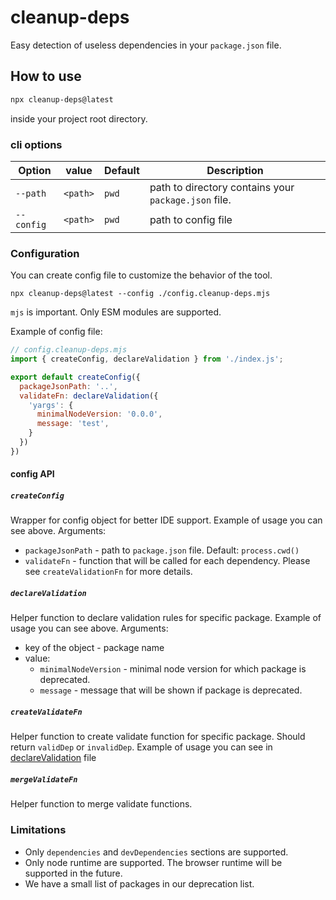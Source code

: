 # cleanup-deps

Easy detection of useless dependencies in your `package.json` file.

## How to use

```bash
npx cleanup-deps@latest
```
inside your project root directory.

### cli options

| Option         | value    | Default | Description                                          |
|----------------|----------|---------|------------------------------------------------------|
| `--path`       | `<path>` | `pwd`   | path to directory contains your `package.json` file. |
| `--config`     | `<path>` | `pwd`   | path to config file                                  |

### Configuration

You can create config file to customize the behavior of the tool.

```shell
npx cleanup-deps@latest --config ./config.cleanup-deps.mjs
```

`mjs` is important. Only ESM modules are supported.

Example of config file:

```javascript
// config.cleanup-deps.mjs
import { createConfig, declareValidation } from './index.js';

export default createConfig({
  packageJsonPath: '..',
  validateFn: declareValidation({
    'yargs': {
      minimalNodeVersion: '0.0.0',
      message: 'test',
    }
  })
})
```

#### config API

##### `createConfig`
Wrapper for config object for better IDE support. Example of usage you can see above.
Arguments:
- `packageJsonPath` - path to `package.json` file. Default: `process.cwd()`
- `validateFn` - function that will be called for each dependency. Please see `createValidationFn` for more details.

##### `declareValidation`
Helper function to declare validation rules for specific package. Example of usage you can see above.
Arguments:
- key of the object - package name
- value:
  - `minimalNodeVersion` - minimal node version for which package is deprecated.
  - `message` - message that will be shown if package is deprecated.

##### `createValidateFn`
Helper function to create validate function for specific package. Should return `validDep` or `invalidDep`.
Example of usage you can see in [declareValidation](https://github.com/XaveScor/cleanup-deps/blob/4aa6a662d9ad7b9db7813ea3b62ebadab37ada12/src/config/declareValidation.ts) file

##### `mergeValidateFn`
Helper function to merge validate functions.

### Limitations

- Only `dependencies` and `devDependencies` sections are supported.
- Only node runtime are supported. The browser runtime will be supported in the future.
- We have a small list of packages in our deprecation list.

